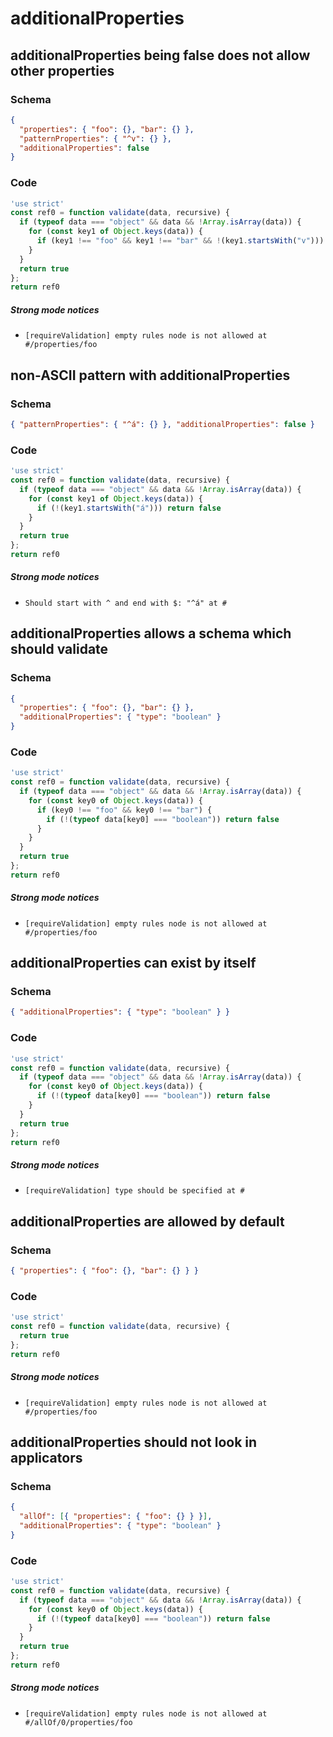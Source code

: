 # additionalProperties

## additionalProperties being false does not allow other properties

### Schema

```json
{
  "properties": { "foo": {}, "bar": {} },
  "patternProperties": { "^v": {} },
  "additionalProperties": false
}
```

### Code

```js
'use strict'
const ref0 = function validate(data, recursive) {
  if (typeof data === "object" && data && !Array.isArray(data)) {
    for (const key1 of Object.keys(data)) {
      if (key1 !== "foo" && key1 !== "bar" && !(key1.startsWith("v"))) return false
    }
  }
  return true
};
return ref0
```

##### Strong mode notices

 * `[requireValidation] empty rules node is not allowed at #/properties/foo`


## non-ASCII pattern with additionalProperties

### Schema

```json
{ "patternProperties": { "^á": {} }, "additionalProperties": false }
```

### Code

```js
'use strict'
const ref0 = function validate(data, recursive) {
  if (typeof data === "object" && data && !Array.isArray(data)) {
    for (const key1 of Object.keys(data)) {
      if (!(key1.startsWith("á"))) return false
    }
  }
  return true
};
return ref0
```

##### Strong mode notices

 * `Should start with ^ and end with $: "^á" at #`


## additionalProperties allows a schema which should validate

### Schema

```json
{
  "properties": { "foo": {}, "bar": {} },
  "additionalProperties": { "type": "boolean" }
}
```

### Code

```js
'use strict'
const ref0 = function validate(data, recursive) {
  if (typeof data === "object" && data && !Array.isArray(data)) {
    for (const key0 of Object.keys(data)) {
      if (key0 !== "foo" && key0 !== "bar") {
        if (!(typeof data[key0] === "boolean")) return false
      }
    }
  }
  return true
};
return ref0
```

##### Strong mode notices

 * `[requireValidation] empty rules node is not allowed at #/properties/foo`


## additionalProperties can exist by itself

### Schema

```json
{ "additionalProperties": { "type": "boolean" } }
```

### Code

```js
'use strict'
const ref0 = function validate(data, recursive) {
  if (typeof data === "object" && data && !Array.isArray(data)) {
    for (const key0 of Object.keys(data)) {
      if (!(typeof data[key0] === "boolean")) return false
    }
  }
  return true
};
return ref0
```

##### Strong mode notices

 * `[requireValidation] type should be specified at #`


## additionalProperties are allowed by default

### Schema

```json
{ "properties": { "foo": {}, "bar": {} } }
```

### Code

```js
'use strict'
const ref0 = function validate(data, recursive) {
  return true
};
return ref0
```

##### Strong mode notices

 * `[requireValidation] empty rules node is not allowed at #/properties/foo`


## additionalProperties should not look in applicators

### Schema

```json
{
  "allOf": [{ "properties": { "foo": {} } }],
  "additionalProperties": { "type": "boolean" }
}
```

### Code

```js
'use strict'
const ref0 = function validate(data, recursive) {
  if (typeof data === "object" && data && !Array.isArray(data)) {
    for (const key0 of Object.keys(data)) {
      if (!(typeof data[key0] === "boolean")) return false
    }
  }
  return true
};
return ref0
```

##### Strong mode notices

 * `[requireValidation] empty rules node is not allowed at #/allOf/0/properties/foo`

